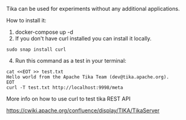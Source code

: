 Tika can be used for experiments without any additional applications.

How to install it:

1) docker-compose up -d
2) If you don't have curl installed you can install it locally. 

```
sudo snap install curl

```

4) Run this command as a test in your terminal:


```
cat <<EOT >> test.txt
Hello world from the Apache Tika Team (dev@tika.apache.org).
EOT
curl -T test.txt http://localhost:9998/meta

```
More info on how to use curl to test tika REST API

https://cwiki.apache.org/confluence/display/TIKA/TikaServer
